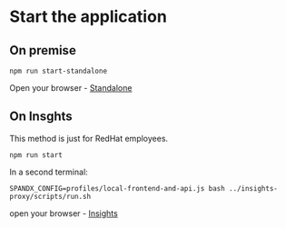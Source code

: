 # Start the application

## On premise

```
npm run start-standalone
```

Open your browser - [Standalone](https://localhost:8002/)

## On Insghts

This method is just for RedHat employees.

```shell
npm run start
```

In a second terminal:

```shell
SPANDX_CONFIG=profiles/local-frontend-and-api.js bash ../insights-proxy/scripts/run.sh
```

open your browser - [Insights](https://ci.foo.redhat.com:1337/beta/migrations/migration-analytics)
